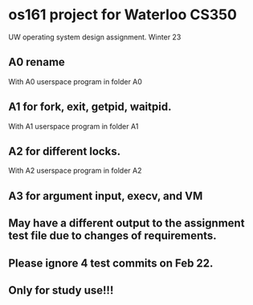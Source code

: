 # os161 project for Waterloo CS350

UW operating system design assignment. Winter 23

## A0 rename

With A0 userspace program in folder A0

## A1 for fork, exit, getpid, waitpid.

With A1 userspace program in folder A1

## A2 for different locks.
With A2 userspace program in folder A2

## A3 for argument input, execv, and VM

## May have a different output to the assignment test file due to changes of requirements.

## Please ignore 4 test commits on Feb 22.

## Only for study use!!!


